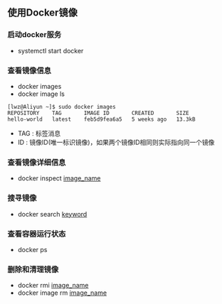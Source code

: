 <!--
 * @Author: Outsider
 * @Date: 2021-10-31 18:59:36
 * @LastEditors: Outsider
 * @LastEditTime: 2021-11-23 17:45:37
 * @Description: In User Settings Edit
 * @FilePath: \Notes\Docker\Basic.md
-->
## 使用Docker镜像
### 启动docker服务
- systemctl start docker

### 查看镜像信息
- docker images
- docker image ls
```
[lwz@Aliyun ~]$ sudo docker images
REPOSITORY    TAG       IMAGE ID       CREATED       SIZE
hello-world   latest    feb5d9fea6a5   5 weeks ago   13.3kB
```
- TAG : 标签消息
- ID : 镜像ID(唯一标识镜像)，如果两个镜像ID相同则实际指向同一个镜像

### 查看镜像详细信息
- docker inspect <u>image_name</u>

### 搜寻镜像
- docker search <u>keyword</u>

### 查看容器运行状态
- docker ps



### 删除和清理镜像
- docker rmi <u>image_name</u>
- docker image rm <u>image_name</u>
